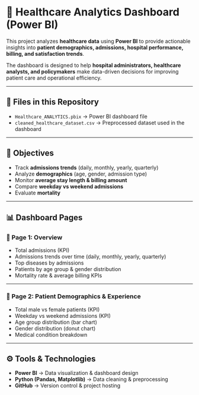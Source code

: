 # 🏥 Healthcare Analytics Dashboard (Power BI)

This project analyzes **healthcare data** using **Power BI** to provide actionable insights into **patient demographics, admissions, hospital performance, billing, and satisfaction trends**.  

The dashboard is designed to help **hospital administrators, healthcare analysts, and policymakers** make data-driven decisions for improving patient care and operational efficiency.  

---

## 📂 Files in this Repository
- `Healthcare_ANALYTICS.pbix` → Power BI dashboard file  
- `cleaned_healthcare_dataset.csv` → Preprocessed dataset used in the dashboard  

---

## 🎯 Objectives
- Track **admissions trends** (daily, monthly, yearly, quarterly)  
- Analyze **demographics** (age, gender, admission type)  
- Monitor **average stay length & billing amount**  
- Compare **weekday vs weekend admissions**  
- Evaluate **mortality**  

---

## 📊 Dashboard Pages

### 🔹 Page 1: Overview
- Total admissions (KPI)  
- Admissions trends over time (daily, monthly, yearly, quarterly)  
- Top diseases by admissions  
- Patients by age group & gender distribution  
- Mortality rate & average billing KPIs  

---

### 🔹 Page 2: Patient Demographics & Experience
- Total male vs female patients (KPI)  
- Weekday vs weekend admissions (KPI)  
- Age group distribution (bar chart)  
- Gender distribution (donut chart)    
- Medical condition breakdown  

---

## ⚙️ Tools & Technologies
- **Power BI** → Data visualization & dashboard design  
- **Python (Pandas, Matplotlib)** → Data cleaning & preprocessing  
- **GitHub** → Version control & project hosting  

